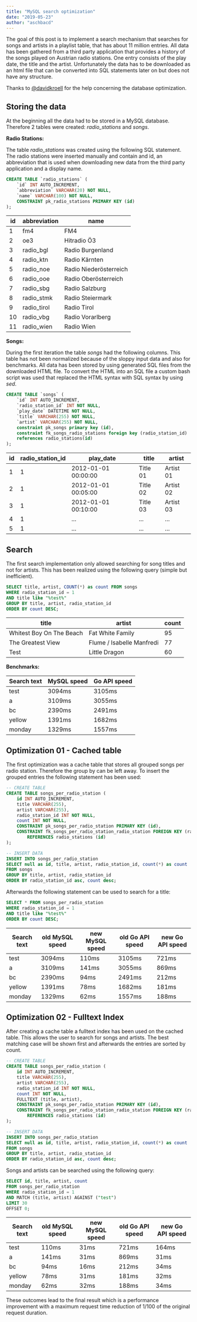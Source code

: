```yaml
---
title: "MySQL search optimization"
date: "2019-05-23"
author: "aschbacd"
---
```


The goal of this post is to implement a search mechanism that searches for songs and artists in a playlist table,
that has about 11 million entries. All data has been gathered from a third party application that provides a history
of the songs played on Austrian radio stations. One entry consists of the play date, the title and the artist.
Unfortunately the data has to be downloaded as an html file that can be converted into SQL statements later on but
does not have any structure.

Thanks to [@davidkroell](https://github.com/davidkroell) for the help concerning the database optimization.

## Storing the data

At the beginning all the data had to be stored in a MySQL database. Therefore 2 tables were created: *radio_stations* and *songs*.

**Radio Stations:**

The table *radio_stations* was created using the following SQL statement. The radio stations were inserted manually
and contain and id, an abbreviation that is used when downloading new data from the third party application and a display name.

```sql
CREATE TABLE `radio_stations` (
    `id` INT AUTO_INCREMENT,
    `abbreviation` VARCHAR(20) NOT NULL,
    `name` VARCHAR(100) NOT NULL,
    CONSTRAINT pk_radio_stations PRIMARY KEY (id)
);
```

| id   | abbreviation | name                   |
| ---- | ------------ | ---------------------- |
| 1    | fm4          | FM4                    |
| 2    | oe3          | Hitradio Ö3            |
| 3    | radio_bgl    | Radio Burgenland       |
| 4    | radio_ktn    | Radio Kärnten          |
| 5    | radio_noe    | Radio Niederösterreich |
| 6    | radio_ooe    | Radio Oberösterreich   |
| 7    | radio_sbg    | Radio Salzburg         |
| 8    | radio_stmk   | Radio Steiermark       |
| 9    | radio_tirol  | Radio Tirol            |
| 10   | radio_vbg    | Radio Vorarlberg       |
| 11   | radio_wien   | Radio Wien             |

**Songs:**

During the first iteration the table *songs* had the following columns. This table has not been normalized
because of the sloppy input data and also for benchmarks. All data has been stored by using generated SQL
files from the downloaded HTML file. To convert the HTML into an SQL file a custom bash script was used that
replaced the HTML syntax with SQL syntax by using *sed*.

```sql
CREATE TABLE `songs` (
    `id` INT AUTO_INCREMENT,
    `radio_station_id` INT NOT NULL,
    `play_date` DATETIME NOT NULL,
    `title` VARCHAR(255) NOT NULL,
    `artist` VARCHAR(255) NOT NULL,
    constraint pk_songs primary key (id),
    constraint fk_songs_radio_stations foreign key (radio_station_id)
    references radio_stations(id)
);
```

| id   | radio_station_id | play_date           | title    | artist    |
| ---- | ---------------- | ------------------- | -------- | --------- |
| 1    | 1                | 2012-01-01 00:00:00 | Title 01 | Artist 01 |
| 2    | 1                | 2012-01-01 00:05:00 | Title 02 | Artist 02 |
| 3    | 1                | 2012-01-01 00:10:00 | Title 03 | Artist 03 |
| 4    | 1                | ...                 | ...      | ...       |
| 5    | 1                | ...                 | ...      | ...       |

## Search

The first search implementation only allowed searching for song titles and not for artists.
This has been realized using the following query (simple but inefficient).

```sql
SELECT title, artist, COUNT(*) as count FROM songs
WHERE radio_station_id = 1
AND title like "%test%"
GROUP BY title, artist, radio_station_id
ORDER BY count DESC;
```

| title                    | artist                    | count |
| ------------------------ | ------------------------- | ----- |
| Whitest Boy On The Beach | Fat White Family          | 95    |
| The Greatest View        | Flume / Isabelle Manfredi | 77    |
| Test                     | Little Dragon             | 60    |

**Benchmarks:**

| Search text | MySQL speed | Go API speed |
| ----------- | ----------- | ------------ |
| test        | 3094ms      | 3105ms       |
| a           | 3109ms      | 3055ms       |
| bc          | 2390ms      | 2491ms       |
| yellow      | 1391ms      | 1682ms       |
| monday      | 1329ms      | 1557ms       |

## Optimization 01 - Cached table

The first optimization was a cache table that stores all grouped songs per radio station. Therefore the
group by can be left away. To insert the grouped entries the following statement has been used:

```sql
-- CREATE TABLE
CREATE TABLE songs_per_radio_station (
    id INT AUTO_INCREMENT,
    title VARCHAR(255),
    artist VARCHAR(255),
    radio_station_id INT NOT NULL,
    count INT NOT NULL,
    CONSTRAINT pk_songs_per_radio_station PRIMARY KEY (id),
    CONSTRAINT fk_songs_per_radio_station_radio_station FOREIGN KEY (radio_station_id)
        REFERENCES radio_stations (id)
);

-- INSERT DATA
INSERT INTO songs_per_radio_station
SELECT null as id, title, artist, radio_station_id, count(*) as count
FROM songs
GROUP BY title, artist, radio_station_id
ORDER BY radio_station_id asc, count desc;
```

Afterwards the following statement can be used to search for a title:

```sql
SELECT * FROM songs_per_radio_station
WHERE radio_station_id = 1
AND title like "%test%"
ORDER BY count DESC;
```

| Search text | old MySQL speed | new MySQL speed | old Go API speed | new Go API speed |
| ----------- | --------------- | --------------- | ---------------- | ---------------- |
| test        | 3094ms          | 110ms           | 3105ms           | 721ms            |
| a           | 3109ms          | 141ms           | 3055ms           | 869ms            |
| bc          | 2390ms          | 94ms            | 2491ms           | 212ms            |
| yellow      | 1391ms          | 78ms            | 1682ms           | 181ms            |
| monday      | 1329ms          | 62ms            | 1557ms           | 188ms            |

## Optimization 02 - Fulltext Index

After creating a cache table a fulltext index has been used on the cached table. This allows
the user to search for songs and artists. The best matching case will be shown first and afterwards
the entries are sorted by count.

```sql
-- CREATE TABLE
CREATE TABLE songs_per_radio_station (
    id INT AUTO_INCREMENT,
    title VARCHAR(255),
    artist VARCHAR(255),
    radio_station_id INT NOT NULL,
    count INT NOT NULL,
    FULLTEXT (title, artist),
    CONSTRAINT pk_songs_per_radio_station PRIMARY KEY (id),
    CONSTRAINT fk_songs_per_radio_station_radio_station FOREIGN KEY (radio_station_id)
        REFERENCES radio_stations (id)
);

-- INSERT DATA
INSERT INTO songs_per_radio_station
SELECT null as id, title, artist, radio_station_id, count(*) as count
FROM songs
GROUP BY title, artist, radio_station_id
ORDER BY radio_station_id asc, count desc;
```

Songs and artists can be searched using the following query:

```sql
SELECT id, title, artist, count
FROM songs_per_radio_station
WHERE radio_station_id = 1
AND MATCH (title, artist) AGAINST ("test")
LIMIT 30
OFFSET 0;
```

| Search text | old MySQL speed | new MySQL speed | old Go API speed | new Go API speed |
| ----------- | --------------- | --------------- | ---------------- | ---------------- |
| test        | 110ms           | 31ms            | 721ms            | 164ms            |
| a           | 141ms           | 31ms            | 869ms            | 31ms             |
| bc          | 94ms            | 16ms            | 212ms            | 34ms             |
| yellow      | 78ms            | 31ms            | 181ms            | 32ms             |
| monday      | 62ms            | 32ms            | 188ms            | 34ms             |

These outcomes lead to the final result which is a performance improvement with a maximum request time
reduction of 1/100 of the original request duration.
